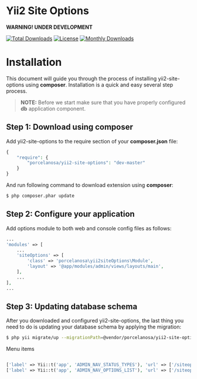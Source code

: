 Yii2 Site Options
============

**WARNING! UNDER DEVELOPMENT**

[![Total Downloads](https://poser.pugx.org/porcelanosa/yii2-options/downloads)](https://packagist.org/packages/porcelanosa/yii2-options?format=flat-square)
[![License](https://poser.pugx.org/porcelanosa/yii2-options/license)](https://packagist.org/packages/porcelanosa/yii2-options?format=flat-square)
[![Monthly Downloads](https://poser.pugx.org/porcelanosa/yii2-options/d/monthly?format=flat-square)](https://packagist.org/packages/porcelanosa/yii2-options)

Installation
============

This document will guide you through the process of installing yii2-site-options using **composer**. Installation is a quick and
easy several step process.

> **NOTE:** Before we start make sure that you have properly configured **db** application component.


Step 1: Download using composer
-------------------------------

Add yii2-site-options to the require section of your **composer.json** file:

```PHP
{
    "require": {
        "porcelanosa/yii2-site-options": "dev-master"
    }
}
```

And run following command to download extension using **composer**:

```bash
$ php composer.phar update
```

Step 2: Configure your application
----------------------------------

Add options module to both web and console config files as follows:

```php
...
'modules' => [
    ...
    'siteOptions' => [
        'class' => 'porcelanosa\yii2siteOptions\Module',
        'layout' => '@app/modules/admin/views/layouts/main',
    ],
    ...
],
...
```

Step 3: Updating database schema
--------------------------------
After you downloaded and configured yii2-site-options, the last thing you need to do is updating your database schema by applying
the migration:

```bash
$ php yii migrate/up --migrationPath=@vendor/porcelanosa/yii2-site-options/migrations
```

Menu items
```php

['label' => Yii::t('app', 'ADMIN_NAV_STATUS_TYPES'), 'url' => ['/siteoptions/optiontypes/index']],
['label' => Yii::t('app', 'ADMIN_NAV_OPTIONS_LIST'), 'url' => ['/siteoptions/optionslist/index']],
```

